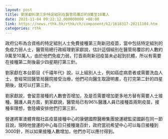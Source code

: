 ```yaml
---
layout: post
title: 劉家獻料第三針特定組別在醫管局覆診約9萬至10萬人
date: 2021-11-04 09:22:12.000000000 +08:00
link: https://news.rthk.hk/rthk/ch/component/k2/1618317-20211104.htm
categories: rthk
---
```


政府公布為合資格的特定組別人士免費接種第三劑新冠疫苗，當中包括特定組別的免疫力弱人士，醫管局總行政經理劉家獻說，估計這個組別在醫管局覆診的人數約9萬至10萬人，由於他們免疫力弱，打首兩劑新冠疫苗未必起到抗體，所以有需要在接種第二劑後最少四星期打第三針。

劉家獻在本台節目《千禧年代》說，以上組別人士，例如癌症病患者或需要洗血人士，會經常回醫管局醫院接受治療，他們可向醫生取證明書，在打完第二針的四星期後，就可以打第三針。

劉家獻說，會留意接種的人數會否增加，及是否需要增加更多地方替有需要人士接種。醫護人員方面，劉家獻說，醫管局已有96%醫護人員已接種首兩劑疫苗，接種率理想，會陸續安排他們打第三針。

營運將軍澳體育館社區疫苗接種中心的康健國際醫療集團營運總監梁國齡在同一節目說，現時他營運的中心每日只接種幾百針，政府當初希望中心可以每日接種到3000針，所以如果接種人數增加，他們亦可以應付得到。
